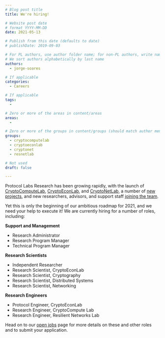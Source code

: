 ```yaml
---
# Blog post title
title: We're hiring!

# Website post date
# format YYYY-MM-DD
date: 2021-05-13

# Publish from this date (defaults to date)
# publishDate: 2019-09-03

# For PL authors, use author folder name; for non-PL authors, write name as in paper within ""
# We sort authors alphabetically by last name
authors:
  - jorge-soares

# If applicable
categories:
  - Careers

# If applicable
tags:
  -

# Zero or more of the areas in content/areas
areas:
  -

# Zero or more of the groups in content/groups (should match author membership)
groups:
  - cryptocomputelab
  - cryptoeconlab
  - cryptonet
  - resnetlab

# Not used
draft: false

---
```


Protocol Labs Research has been growing rapidly, with the launch of [CryptoComputeLab](/groups/cryptocomputelab/), [CryptoEconLab](/groups/cryptoeconlab/), and [CryptoNetLab](/groups/cryptonetlab/), a number of [new](/publications/accelerating-content-routing-with-bitswap-a-multi-path-file-transfer-protocol-in-ipfs-and-filecoin/) [projects](/blog/2021/snarkpack-how-to-aggregate-snarks-efficiently/), and new researchers, advisors, and support staff [joining the team](/categories/team/).

Yet this is only the beginning of our ambitious roadmap for 2021, and we need your help to execute it! We are currently hiring for a number of roles, including:

**Support and Management**
* Research Administrator
* Research Program Manager
* Technical Program Manager

**Research Scientists**
* Independent Researcher
* Research Scientist, CryptoEconLab
* Research Scientist, Cryptography
* Research Scientist, Distributed Systems
* Research Scientist, Networking

**Research Engineers**
* Protocol Engineer, CryptoEconLab
* Research Engineer, CryptoCompute Lab
* Research Engineer, Resilient Networks Lab

Head on to our [open jobs](https://jobs.lever.co/protocol) page for more details on these and other roles and to submit your application.
